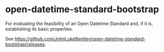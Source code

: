 # open-datetime-standard-bootstrap
For evaluating the feasibility of an Open Datetime Standard and, if it is, establishing its basic properties.

See https://github.com/JohnLukeBentley/open-datetime-standard-bootstrap/releases.
